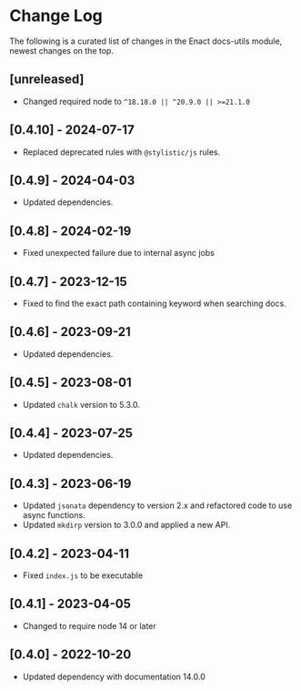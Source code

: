 # Change Log

The following is a curated list of changes in the Enact docs-utils module, newest changes on the top.

## [unreleased]

- Changed required node to `^18.18.0 || ^20.9.0 || >=21.1.0`

## [0.4.10] - 2024-07-17

- Replaced deprecated rules with `@stylistic/js` rules.

## [0.4.9] - 2024-04-03

- Updated dependencies.

## [0.4.8] - 2024-02-19

- Fixed unexpected failure due to internal async jobs

## [0.4.7] - 2023-12-15

- Fixed to find the exact path containing keyword when searching docs.

## [0.4.6] - 2023-09-21

- Updated dependencies.

## [0.4.5] - 2023-08-01

- Updated `chalk` version to 5.3.0.

## [0.4.4] - 2023-07-25

- Updated dependencies.

## [0.4.3] - 2023-06-19

- Updated `jsonata` dependency to version 2.x and refactored code to use async functions.
- Updated `mkdirp` version to 3.0.0 and applied a new API.

## [0.4.2] - 2023-04-11

- Fixed `index.js` to be executable

## [0.4.1] - 2023-04-05

- Changed to require node 14 or later

## [0.4.0] - 2022-10-20

- Updated dependency with documentation 14.0.0

